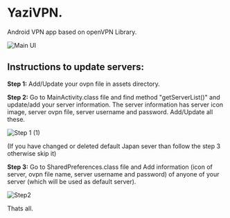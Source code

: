 # YaziVPN.
Android VPN app based on openVPN Library.

![Main UI](https://user-images.githubusercontent.com/68849516/129557112-3184e3c5-f92a-43bd-9c7b-be8cce7318a1.png)


## Instructions to update servers:
  **Step 1:** Add/Update your ovpn file in assets directory.
  
  **Step 2:** Go to MainActivity.class file and find method "getServerList()" and update/add your server information. The server information has server icon image,       server ovpn file, server username and password. Add/Update all these.
  
  ![Step 1 (1)](https://user-images.githubusercontent.com/68849516/129557745-6cba44c7-3452-4146-b0df-2d901c77594a.png)

  
  (If you have changed or deleted default Japan sever than follow the step 3 otherwise skip it)
  
  **Step 3:** Go to SharedPreferences.class file and Add information (icon of server, ovpn file name, server username and password) of anyone of your server (which   will be used as default server).
  
  ![Step2](https://user-images.githubusercontent.com/68849516/129558616-fc8d293e-2a6c-425c-85c8-2bac9a3c7343.png)

  Thats all.
